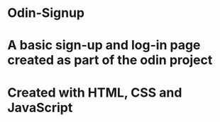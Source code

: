 # Odin-Signup
# A basic sign-up and log-in page created as part of the odin project
# Created with HTML, CSS and JavaScript 
